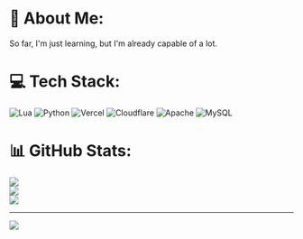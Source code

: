 # 💫 About Me:
So far, I'm just learning, but I'm already capable of a lot.


# 💻 Tech Stack:
![Lua](https://img.shields.io/badge/lua-%232C2D72.svg?style=for-the-badge&logo=lua&logoColor=white) ![Python](https://img.shields.io/badge/python-3670A0?style=for-the-badge&logo=python&logoColor=ffdd54) ![Vercel](https://img.shields.io/badge/vercel-%23000000.svg?style=for-the-badge&logo=vercel&logoColor=white) ![Cloudflare](https://img.shields.io/badge/Cloudflare-F38020?style=for-the-badge&logo=Cloudflare&logoColor=white) ![Apache](https://img.shields.io/badge/apache-%23D42029.svg?style=for-the-badge&logo=apache&logoColor=white) ![MySQL](https://img.shields.io/badge/mysql-4479A1.svg?style=for-the-badge&logo=mysql&logoColor=white)
# 📊 GitHub Stats:
![](https://github-readme-stats.vercel.app/api?username=diaslo&theme=dark&hide_border=false&include_all_commits=false&count_private=false)<br/>
![](https://nirzak-streak-stats.vercel.app/?user=diaslo&theme=dark&hide_border=false)<br/>
![](https://github-readme-stats.vercel.app/api/top-langs/?username=diaslo&theme=dark&hide_border=false&include_all_commits=false&count_private=false&layout=compact)

---
[![](https://visitcount.itsvg.in/api?id=diaslo&icon=2&color=13)](https://visitcount.itsvg.in)

<!-- Proudly created with GPRM ( https://gprm.itsvg.in ) -->
